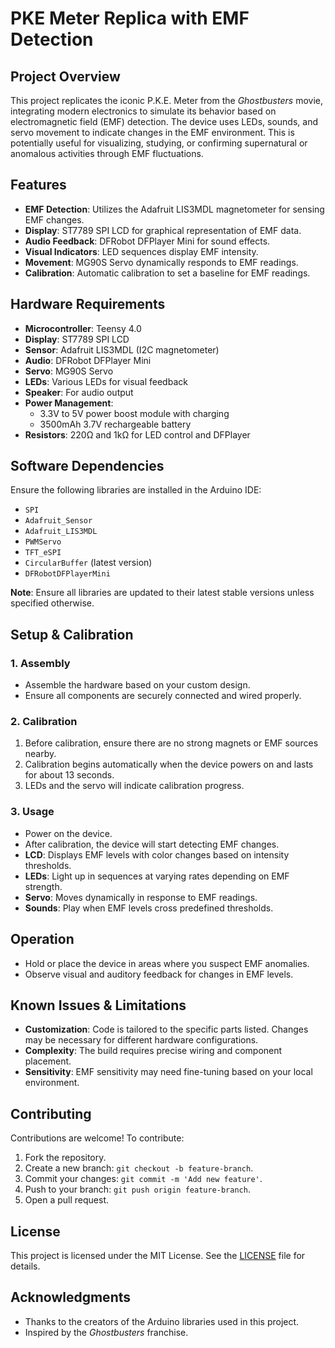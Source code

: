 # PKE Meter Replica with EMF Detection

## Project Overview
This project replicates the iconic P.K.E. Meter from the *Ghostbusters* movie, integrating modern electronics to simulate its behavior based on electromagnetic field (EMF) detection. The device uses LEDs, sounds, and servo movement to indicate changes in the EMF environment. This is potentially useful for visualizing, studying, or confirming supernatural or anomalous activities through EMF fluctuations.

## Features
- **EMF Detection**: Utilizes the Adafruit LIS3MDL magnetometer for sensing EMF changes.
- **Display**: ST7789 SPI LCD for graphical representation of EMF data.
- **Audio Feedback**: DFRobot DFPlayer Mini for sound effects.
- **Visual Indicators**: LED sequences display EMF intensity.
- **Movement**: MG90S Servo dynamically responds to EMF readings.
- **Calibration**: Automatic calibration to set a baseline for EMF readings.

## Hardware Requirements
- **Microcontroller**: Teensy 4.0  
- **Display**: ST7789 SPI LCD  
- **Sensor**: Adafruit LIS3MDL (I2C magnetometer)  
- **Audio**: DFRobot DFPlayer Mini  
- **Servo**: MG90S Servo  
- **LEDs**: Various LEDs for visual feedback  
- **Speaker**: For audio output  
- **Power Management**:  
  - 3.3V to 5V power boost module with charging  
  - 3500mAh 3.7V rechargeable battery  
- **Resistors**: 220Ω and 1kΩ for LED control and DFPlayer  

## Software Dependencies
Ensure the following libraries are installed in the Arduino IDE:
- `SPI`  
- `Adafruit_Sensor`  
- `Adafruit_LIS3MDL`  
- `PWMServo`  
- `TFT_eSPI`  
- `CircularBuffer` (latest version)  
- `DFRobotDFPlayerMini`  

**Note**: Ensure all libraries are updated to their latest stable versions unless specified otherwise.

## Setup & Calibration
### 1. Assembly
- Assemble the hardware based on your custom design.
- Ensure all components are securely connected and wired properly.

### 2. Calibration
1. Before calibration, ensure there are no strong magnets or EMF sources nearby.
2. Calibration begins automatically when the device powers on and lasts for about 13 seconds.
3. LEDs and the servo will indicate calibration progress.

### 3. Usage
- Power on the device.  
- After calibration, the device will start detecting EMF changes.  
- **LCD**: Displays EMF levels with color changes based on intensity thresholds.  
- **LEDs**: Light up in sequences at varying rates depending on EMF strength.  
- **Servo**: Moves dynamically in response to EMF readings.  
- **Sounds**: Play when EMF levels cross predefined thresholds.

## Operation
- Hold or place the device in areas where you suspect EMF anomalies.  
- Observe visual and auditory feedback for changes in EMF levels.  

## Known Issues & Limitations
- **Customization**: Code is tailored to the specific parts listed. Changes may be necessary for different hardware configurations.  
- **Complexity**: The build requires precise wiring and component placement.  
- **Sensitivity**: EMF sensitivity may need fine-tuning based on your local environment.

## Contributing
Contributions are welcome! To contribute:
1. Fork the repository.  
2. Create a new branch: `git checkout -b feature-branch`.  
3. Commit your changes: `git commit -m 'Add new feature'`.  
4. Push to your branch: `git push origin feature-branch`.  
5. Open a pull request.

## License
This project is licensed under the MIT License. See the [LICENSE](LICENSE) file for details.


## Acknowledgments
- Thanks to the creators of the Arduino libraries used in this project.  
- Inspired by the *Ghostbusters* franchise.
